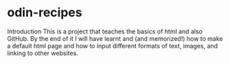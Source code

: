 # odin-recipes

Introduction
This is a project that teaches the basics of html and also GitHub. By the end of it I will have learnt and (and memorized!) how to make a default html page and how to input different formats of text, images, and linking to other websites.
